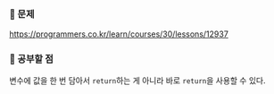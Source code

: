 ### 📝 문제
https://programmers.co.kr/learn/courses/30/lessons/12937

### 🤕 공부할 점
변수에 값을 한 번 담아서 `return`하는 게 아니라 바로 `return`을 사용할 수 있다.